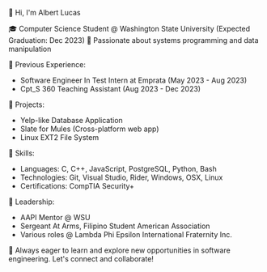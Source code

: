 👋 Hi, I'm Albert Lucas

🎓 Computer Science Student @ Washington State University (Expected Graduation: Dec 2023)
🧠 Passionate about systems programming and data manipulation

💼 Previous Experience:
   - Software Engineer In Test Intern at Emprata (May 2023 - Aug 2023)
   - Cpt_S 360 Teaching Assistant (Aug 2023 - Dec 2023)

🚀 Projects:
   - Yelp-like Database Application
   - Slate for Mules (Cross-platform web app)
   - Linux EXT2 File System

🔧 Skills:
   - Languages: C, C++, JavaScript, PostgreSQL, Python, Bash
   - Technologies: Git, Visual Studio, Rider, Windows, OSX, Linux
   - Certifications: CompTIA Security+

🤝 Leadership:
   - AAPI Mentor @ WSU
   - Sergeant At Arms, Filipino Student American Association
   - Various roles @ Lambda Phi Epsilon International Fraternity Inc.

🌟 Always eager to learn and explore new opportunities in software engineering. Let's connect and collaborate!
